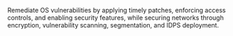 Remediate OS vulnerabilities by applying timely patches, enforcing access controls, and enabling security features, while securing networks through encryption, vulnerability scanning, segmentation, and IDPS deployment.

